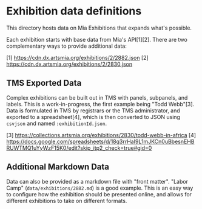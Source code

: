 # Exhibition data definitions

This directory hosts data on Mia Exhibitions that expands what's possible.

Each exhibition starts with base data from Mia's API[1][2]. There are two
complementary ways to provide additional data:

[1] https://cdn.dx.artsmia.org/exhibitions/2/2882.json
[2] https://cdn.dx.artsmia.org/exhibitions/2/2830.json

## TMS Exported Data

Complex exhibitions can be built out in TMS with panels, subpanels, and labels.
This is a work-in-progress, the first example being "Todd Webb"[3]. Data is
formulated in TMS by registrars or the TMS administrator, and exported to
a spreadsheet[4], which is then converted to JSON using `csvjson` and named
`:exhibitionId.json`.

[3] https://collections.artsmia.org/exhibitions/2830/todd-webb-in-africa
[4] https://docs.google.com/spreadsheets/d/18q3rrHaI9L1mJKCn0uBbesnEHBRUWTMQ1uYyWzF15K0/edit?skip_itp2_check=true#gid=0

## Additional Markdown Data

Data can also be provided as a markdown file with "front matter". "Labor Camp"
(`data/exhibitions/2882.md`) is a good example. This is an easy way to
configure how the exhibition should be presented online, and allows for
different exhibitions to take on different formats.
